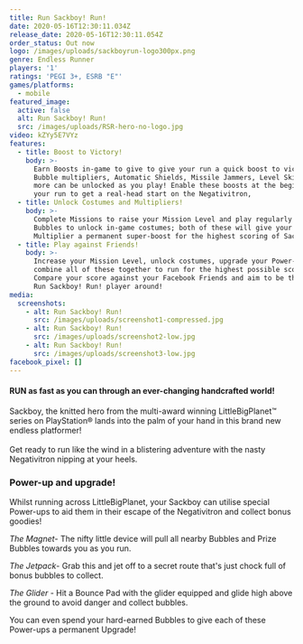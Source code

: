 ```yaml
---
title: Run Sackboy! Run!
date: 2020-05-16T12:30:11.034Z
release_date: 2020-05-16T12:30:11.054Z
order_status: Out now
logo: /images/uploads/sackboyrun-logo300px.png
genre: Endless Runner
players: '1'
ratings: 'PEGI 3+, ESRB "E"'
games/platforms:
  - mobile
featured_image:
  active: false
  alt: Run Sackboy! Run!
  src: /images/uploads/RSR-hero-no-logo.jpg
video: kZYy5E7VYz
features:
  - title: Boost to Victory!
    body: >-
      Earn Boosts in-game to give to give your run a quick boost to victory!
      Bubble multipliers, Automatic Shields, Missile Jammers, Level Skips and
      more can be unlocked as you play! Enable these boosts at the beginning of
      your run to get a real-head start on the Negativitron,
  - title: Unlock Costumes and Multipliers!
    body: >-
      Complete Missions to raise your Mission Level and play regularly to earn
      Bubbles to unlock in-game costumes; both of these will give your Score
      Multiplier a permanent super-boost for the highest scoring of Sackfolk!
  - title: Play against Friends!
    body: >-
      Increase your Mission Level, unlock costumes, upgrade your Power-ups and
      combine all of these together to run for the highest possible score!
      Compare your score against your Facebook Friends and aim to be the best
      Run Sackboy! Run! player around!
media:
  screenshots:
    - alt: Run Sackboy! Run!
      src: /images/uploads/screenshot1-compressed.jpg
    - alt: Run Sackboy! Run!
      src: /images/uploads/screenshot2-low.jpg
    - alt: Run Sackboy! Run!
      src: /images/uploads/screenshot3-low.jpg
facebook_pixel: []
---
```

#### RUN as fast as you can through an ever-changing handcrafted world!

Sackboy, the knitted hero from the multi-award winning LittleBigPlanet™ series on PlayStation® lands into the palm of your hand in this brand new endless platformer!\
\
Get ready to run like the wind in a blistering adventure with the nasty Negativitron nipping at your heels.

### Power-up and upgrade!

Whilst running across LittleBigPlanet, your Sackboy can utilise special Power-ups to aid them in their escape of the Negativitron and collect bonus goodies!

*The Magnet*- The nifty little device will pull all nearby Bubbles and Prize Bubbles towards you as you run.

*The Jetpack*- Grab this and jet off to a secret route that's just chock full of bonus bubbles to collect.

*The Glider* - Hit a Bounce Pad with the glider equipped and glide high above the ground to avoid danger and collect bubbles.

You can even spend your hard-earned Bubbles to give each of these Power-ups a permanent Upgrade!
